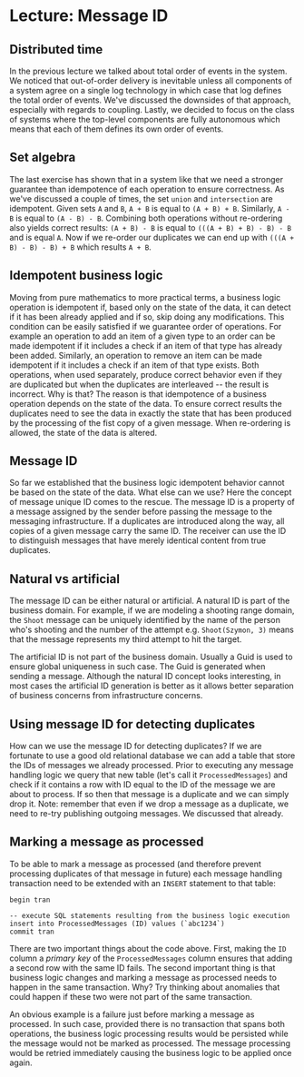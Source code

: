 # Lecture: Message ID

## Distributed time

In the previous lecture we talked about total order of events in the system. We noticed that out-of-order delivery is inevitable unless all components of a system agree on a single log technology in which case that log defines the total order of events. We've discussed the downsides of that approach, especially with regards to coupling. Lastly, we decided to focus on the class of systems where the top-level components are fully autonomous which means that each of them defines its own order of events.

## Set algebra

The last exercise has shown that in a system like that we need a stronger guarantee than idempotence of each operation to ensure correctness. As we've discussed a couple of times, the set `union` and `intersection` are idempotent. Given sets `A` and `B`, `A + B` is equal to `(A + B) + B`. Similarly, `A - B` is equal to `(A - B) - B`. Combining both operations without re-ordering also yields correct results: `(A + B) - B` is equal to `(((A + B) + B) - B) - B` and is equal `A`. Now if we re-order our duplicates we can end up with `(((A + B) - B) - B) + B` which results `A + B`.

## Idempotent business logic

Moving from pure mathematics to more practical terms, a business logic operation is idempotent if, based only on the state of the data, it can detect if it has been already applied and if so, skip doing any modifications. This condition can be easily satisfied if we guarantee order of operations. For example an operation to add an item of a given type to an order can be made idempotent if it includes a check if an item of that type has already been added. Similarly, an operation to remove an item can be made idempotent if it includes a check if an item of that type exists. Both operations, when used separately, produce correct behavior even if they are duplicated but when the duplicates are interleaved -- the result is incorrect. Why is that? The reason is that idempotence of a business operation depends on the state of the data. To ensure correct results the duplicates need to see the data in exactly the state that has been produced by the processing of the fist copy of a given message. When re-ordering is allowed, the state of the data is altered.

## Message ID

So far we established that the business logic idempotent behavior cannot be based on the state of the data. What else can we use? Here the concept of message unique ID comes to the rescue. The message ID is a property of a message assigned by the sender before passing the message to the messaging infrastructure. If a duplicates are introduced along the way, all copies of a given message carry the same ID. The receiver can use the ID to distinguish messages that have merely identical content from true duplicates.

## Natural vs artificial

The message ID can be either natural or artificial. A natural ID is part of the business domain. For example, if we are modeling a shooting range domain, the `Shoot` message can be uniquely identified by the name of the person who's shooting and the number of the attempt e.g. `Shoot(Szymon, 3)` means that the message represents my third attempt to hit the target. 

The artificial ID is not part of the business domain. Usually a Guid is used to ensure global uniqueness in such case. The Guid is generated when sending a message. Although the natural ID concept looks interesting, in most cases the artificial ID generation is better as it allows better separation of business concerns from infrastructure concerns.

## Using message ID for detecting duplicates

How can we use the message ID for detecting duplicates? If we are fortunate to use a good old relational database we can add a table that store the IDs of messages we already processed. Prior to executing any message handling logic we query that new table (let's call it `ProcessedMessages`) and check if it contains a row with ID equal to the ID of the message we are about to process. If so then that message is a duplicate and we can simply drop it. Note: remember that even if we drop a message as a duplicate, we need to re-try publishing outgoing messages. We discussed that already.

## Marking a message as processed

To be able to mark a message as processed (and therefore prevent processing duplicates of that message in future) each message handling transaction need to be extended with an `INSERT` statement to that table:

```
begin tran

-- execute SQL statements resulting from the business logic execution
insert into ProcessedMessages (ID) values (`abc1234`)
commit tran
```

There are two important things about the code above. First, making the `ID` column a *primary key* of the `ProcessedMessages` column ensures that adding a second row with the same ID fails. The second important thing is that business logic changes and marking a message as processed needs to happen in the same transaction. Why? Try thinking about anomalies that could happen if these two were not part of the same transaction. 

An obvious example is a failure just before marking a message as processed. In such case, provided there is no transaction that spans both operations, the business logic processing results would be persisted while the message would not be marked as processed. The message processing would be retried immediately causing the business logic to be applied once again.
